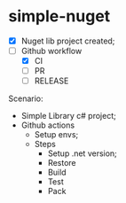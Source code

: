 # simple-nuget

- [x] Nuget lib project created;
- [ ] Github workflow
  - [x] CI
  - [ ] PR
  - [ ] RELEASE

Scenario:
- Simple Library c# project;
- Github actions
  -  Setup envs;
  -  Steps
     -  Setup .net version;
     -  Restore
     -  Build
     -  Test
     -  Pack
